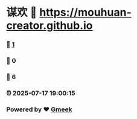 # 谋欢 :link: https://mouhuan-creator.github.io 
### :page_facing_up: [1](https://mouhuan-creator.github.io/tag.html) 
### :speech_balloon: 0 
### :hibiscus: 6 
### :alarm_clock: 2025-07-17 19:00:15 
### Powered by :heart: [Gmeek](https://github.com/Meekdai/Gmeek)
